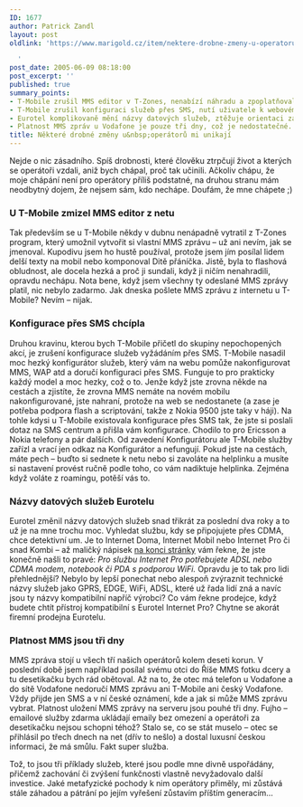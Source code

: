 ```yaml
---
ID: 1677
author: Patrick Zandl
layout: post
oldlink: 'https://www.marigold.cz/item/nektere-drobne-zmeny-u-operatoru-mi-unikaji

  '
post_date: 2005-06-09 08:18:00
post_excerpt: ''
published: true
summary_points:
- T-Mobile zrušil MMS editor v T-Zones, nenabízí náhradu a zpoplatňoval odeslané MMS.
- T-Mobile zrušil konfiguraci služeb přes SMS, nutí uživatele k webovému konfigurátoru.
- Eurotel komplikovaně mění názvy datových služeb, ztěžuje orientaci zákazníkům.
- Platnost MMS zpráv u Vodafone je pouze tři dny, což je nedostatečné.
title: Některé drobné změny u&nbsp;operátorů mi unikají
---
```


<p>Nejde o nic zásadního. Spíš drobnosti, které člověku ztrpčují život a kterých se operátoři vzdali, aniž bych chápal, proč tak učinili. Ačkoliv chápu, že moje chápání není pro operátory příliš podstatné, na druhou stranu mám neodbytný dojem, že nejsem sám, kdo nechápe. Doufám, že mne chápete ;) </p>

<h3>U T-Mobile zmizel MMS editor z netu</h3>
<p>Tak především se u T-Mobile někdy v dubnu nenápadně vytratil z T-Zones program, který umožnil vytvořit si vlastní MMS zprávu – už ani nevím, jak se jmenoval. Kupodivu jsem ho hustě používal, protože jsem jím posílal lidem delší texty na mobil nebo komponoval Ditě přáníčka. Jistě, byla to flashová obludnost, ale docela hezká a proč ji sundali, když ji ničím nenahradili, opravdu nechápu. Nota bene, když jsem všechny ty odeslané MMS zprávy platil, nic nebylo zadarmo. Jak dneska pošlete MMS zprávu z internetu u T-Mobile? Nevím – nijak. </p>

<h3>Konfigurace přes SMS chcípla</h3>
<p>Druhou kravinu, kterou bych T-Mobile přičetl do skupiny nepochopených akcí, je zrušení konfigurace služeb vyžádáním přes SMS. T-Mobile nasadil moc hezký konfigurátor služeb, který vám na webu pomůže nakonfigurovat MMS, WAP atd  a doručí konfiguraci přes SMS. Funguje to pro prakticky každý model a moc hezky, což o to. Jenže když jste zrovna někde na cestách a zjistíte, že zrovna MMS nemáte na novém mobilu nakonfigurované, jste nahraní, protože na web se nedostanete (a zase je potřeba podpora flash a scriptování, takže z Nokia 9500 jste taky v háji). Na tohle kdysi u T-Mobile existovala konfigurace přes SMS tak, že jste si poslali dotaz na SMS centrum a přišla vám konfigurace. Chodilo to pro Ericsson a Nokia telefony a pár dalších. Od zavedení Konfigurátoru ale T-Mobile služby zařízl a vrací jen odkaz na Konfigurátor a nefungují. Pokud jste na cestách, máte pech – buďto si sednete k netu nebo si zavoláte na helplinku a musíte si  nastavení provést ručně podle toho, co vám nadiktuje helplinka. Zejména když voláte z roamingu, potěší vás to.  </p>

<h3>Názvy datových služeb Eurotelu</h3>
<p>Eurotel změnil názvy datových služeb snad třikrát za poslední dva roky a to už je na mne trochu moc. Vyhledat službu, kdy se připojujete přes CDMA, chce detektivní um. Je to Internet Doma, Internet Mobil nebo Internet Pro či snad Kombi – až maličký nápisek <a href="http://www.eurotel.cz/jnp/cz/internetConnection/view/cz-internetConnection-internet4All-_pro-_01.html">na konci stránky</a> vám řekne, že jste konečně našli to pravé: <i>Pro službu Internet Pro potřebujete ADSL nebo CDMA modem, notebook či PDA s podporou WiFi.</i> Opravdu je to tak pro lidi přehlednější? Nebylo by lepší ponechat nebo alespoň zvýraznit technické názvy služeb jako GPRS, EDGE, WiFi, ADSL, které už řada lidí zná a navíc jsou ty názvy kompatibilní napříč výrobci? Co vám řekne prodejce, když budete chtít přístroj kompatibilní s Eurotel Internet Pro? Chytne se akorát firemní prodejna Eurotelu. </p>

<h3>
Platnost MMS jsou tři dny</h3>
<p>MMS zpráva stojí u všech tří našich operátorů kolem deseti korun. V poslední době jsem například posílal svému otci do Říše MMS fotku dcery a tu desetikačku bych rád obětoval. Až na to, že otec má telefon u Vodafone a do sítě Vodafone nedoručí MMS zprávu ani T-Mobile ani český Vodafone. Vždy přijde jen SMS a v ní české oznámení, kde a jak si může MMS zprávu vybrat. Platnost uložení MMS zprávy na serveru jsou pouhé tři dny. Fujho – emailové služby zdarma ukládají emaily bez omezení a operátoři za desetikačku nejsou schopni téhož? Stalo se, co se stát muselo – otec se přihlásil po třech dnech na net (dřív to nešlo) a dostal luxusní českou informaci, že má smůlu. Fakt super služba. </p>

<p>Tož, to jsou tři příklady služeb, které jsou podle mne divně uspořádány, přičemž zachování či zvýšení funkčnosti vlastně nevyžadovalo další investice. Jaké metafyzické pochody k nim operátory přiměly, mi zůstává stále záhadou a pátrání po jejím vyřešení zůstavím příštím generacím…
</p>